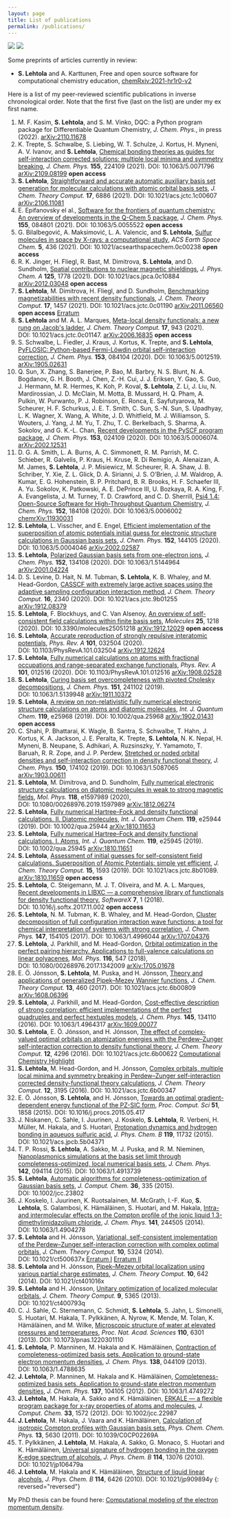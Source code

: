 ```yaml
---
layout: page
title: List of publications
permalink: /publications/
---
```


![](/images/PCCP_cover.jpg) ![](/images/ijqc_cover.jpg)

Some preprints of articles currently in review:
- **S. Lehtola** and A. Karttunen, Free and open source software for computational chemistry education, [chemRxiv:2021-hr1r0-v2](http://doi.org/10.33774/chemrxiv-2021-hr1r0-v2)

Here is a list of my peer-reviewed scientific publications in inverse chronological order. Note that the first five (last on the list) are under my ex first name.

1. M. F. Kasim, **S. Lehtola**, and S. M. Vinko, DQC: a Python program package for Differentiable Quantum Chemistry, *J. Chem. Phys.*, in press (2022). [arXiv:2110.11678](http://arxiv.org/abs/2110.11678)
1. K. Trepte, S. Schwalbe, S. Liebing, W. T. Schulze, J. Kortus, H. Myneni, A. V. Ivanov, and **S. Lehtola**, [Chemical bonding theories as guides for self-interaction corrected solutions: multiple local minima and symmetry breaking](http://doi.org/10.1063/5.0071796), *J. Chem. Phys.* **155**, 224109 (2021). DOI:&nbsp;10.1063/5.0071796 [arXiv:2109.08199](http://arxiv.org/abs/2109.08199) **open access**
1. **S. Lehtola**, [Straightforward and accurate automatic auxiliary basis set generation for molecular calculations with atomic orbital basis sets](http://doi.org/10.1021/acs.jctc.1c00607), *J. Chem. Theory Comput.* **17**, 6886 (2021). DOI:&nbsp;10.1021/acs.jctc.1c00607 [arXiv:2106.11081](http://arxiv.org/abs/2106.11081)
1. E. Epifanovsky el al., [Software for the frontiers of quantum chemistry: An overview of developments in the Q-Chem 5 package](http://doi.org/10.1063/5.0055522), *J. Chem. Phys.* **155**, 084801 (2021). DOI:&nbsp;10.1063/5.0055522 **open access**
1. G. Bilalbegovi&#x0107;, A. Maksimovi&#x0107;, L. A. Valencic, and **S. Lehtola**, [Sulfur molecules in space by X-rays: a computational study](http://doi.org/10.1021/acsearthspacechem.0c00238), *ACS Earth Space Chem.* **5**, 436 (2021). DOI:&nbsp;10.1021/acsearthspacechem.0c00238 **open access**
1. R. K. Jinger, H. Fliegl, R. Bast, M. Dimitrova, **S. Lehtola**, and D. Sundholm, [Spatial contributions to nuclear magnetic shieldings](http://doi.org/10.1021/acs.jpca.0c10884), *J. Phys. Chem. A* **125**, 1778 (2021). DOI:&nbsp;10.1021/acs.jpca.0c10884 [arXiv:2012.03048](http://arxiv.org/abs/2012.03048) **open access**
1. **S. Lehtola**, M. Dimitrova, H. Fliegl, and D. Sundholm, [Benchmarking magnetizabilities with recent density functionals](http://doi.org/10.1021/acs.jctc.0c01190), *J. Chem. Theory Comput.* **17**, 1457 (2021). DOI:&nbsp;10.1021/acs.jctc.0c01190 [arXiv:2011.06560](http://arxiv.org/abs/2011.06560) **open access** [Erratum](http://doi.org/10.1021/acs.jctc.1c00466)
1. **S. Lehtola** and M. A. L. Marques, [Meta-local density functionals: a new rung on Jacob's ladder](http://doi.org/10.1021/acs.jctc.0c01147), *J. Chem. Theory Comput.* **17**, 943 (2021). DOI:&nbsp;10.1021/acs.jctc.0c01147. [arXiv:2006.16835](http://arxiv.org/abs/2006.16835) **open access**
1. S. Schwalbe, L. Fiedler, J. Kraus, J. Kortus, K. Trepte, and **S. Lehtola**, [PyFLOSIC: Python-based Fermi-Löwdin orbital self-interaction correction](http://doi.org/10.1063/5.0012519), *J. Chem. Phys.* **153**, 084104 (2020). DOI:&nbsp;10.1063/5.0012519. [arXiv:1905.02631](http://arxiv.org/abs/1905.02631)
1. Q. Sun, X. Zhang, S. Banerjee, P. Bao, M. Barbry, N. S. Blunt, N. A. Bogdanov, G. H. Booth, J. Chen, Z.-H. Cui, J. J. Eriksen, Y. Gao, S. Guo, J. Hermann, M. R. Hermes, K. Koh, P. Koval, **S. Lehtola**, Z. Li, J. Liu, N. Mardirossian, J. D. McClain, M. Motta, B. Mussard, H. Q. Pham, A. Pulkin, W. Purwanto, P. J. Robinson, E. Ronca, E. Sayfutyarova, M. Scheurer, H. F. Schurkus, J. E. T. Smith, C. Sun, S.-N. Sun, S. Upadhyay, L. K. Wagner, X. Wang, A. White, J. D. Whitfield, M. J. Williamson, S. Wouters, J. Yang, J. M. Yu, T. Zhu, T. C. Berkelbach, S. Sharma, A. Sokolov, and G. K.-L. Chan, [Recent developments in the PySCF program package](http://doi.org/10.1063/5.0006074), *J. Chem. Phys.* **153**, 024109 (2020). DOI:&nbsp;10.1063/5.0006074. [arXiv:2002.12531](http://arxiv.org/abs/2002.12531)
1. D. G. A. Smith, L. A. Burns, A. C. Simmonett, R. M. Parrish, M. C. Schieber, R. Galvelis, P. Kraus, H. Kruse, R. Di Remigio, A. Alenaizan, A. M. James, **S. Lehtola**, J. P. Misiewicz, M. Scheurer, R. A. Shaw, J. B. Schriber, Y. Xie, Z. L. Glick, D. A. Sirianni, J. S. O’Brien, J. M. Waldrop, A. Kumar, E. G. Hohenstein, B. P. Pritchard, B. R. Brooks, H. F. Schaefer III, A. Yu. Sokolov, K. Patkowski, A. E. DePrince III, U. Bozkaya, R. A. King, F. A. Evangelista, J. M. Turney, T. D. Crawford, and C. D. Sherrill, [Psi4 1.4: Open-Source Software for High-Throughput Quantum Chemistry](http://doi.org/10.1063/5.0006002), *J. Chem. Phys.* **152**, 184108 (2020). DOI:&nbsp;10.1063/5.0006002 [chemrXiv:11930031](http://doi.org/10.26434/chemrxiv.11930031.v1)
1. **S. Lehtola**, L. Visscher, and E. Engel, [Efficient implementation of the superposition of atomic potentials initial guess for electronic structure calculations in Gaussian basis sets](http://doi.org/10.1063/5.0004046), *J. Chem. Phys.* **152**, 144105 (2020). DOI:&nbsp;10.1063/5.0004046 [arXiv:2002.02587](http://arxiv.org/abs/2002.02587)
1. **S. Lehtola**, [Polarized Gaussian basis sets from one-electron ions](http://doi.org/10.1063/1.5144964), *J. Chem. Phys.* **152**, 134108 (2020). DOI:&nbsp;10.1063/1.5144964 [arXiv:2001.04224](http://arxiv.org/abs/2001.04224)
1. D. S. Levine, D. Hait, N. M. Tubman, **S. Lehtola**, K. B. Whaley, and M. Head-Gordon, [CASSCF with extremely large active spaces using the adaptive sampling configuration interaction method](http://doi.org/10.1021/acs.jctc.9b01255), *J. Chem. Theory Comput.* **16**, 2340 (2020). DOI:&nbsp;10.1021/acs.jctc.9b01255 [arXiv:1912.08379](http://arxiv.org/abs/1912.08379)
1. **S. Lehtola**, F. Blockhuys, and C. Van Alsenoy, [An overview of self-consistent field calculations within finite basis sets](http://doi.org/10.3390/molecules25051218), *Molecules* **25**, 1218 (2020). DOI:&nbsp;10.3390/molecules25051218 [arXiv:1912.12029](http://arxiv.org/abs/1912.12029)  **open access**
1. **S. Lehtola**, [Accurate reproduction of strongly repulsive interatomic potentials](http://doi.org/10.1103/PhysRevA.101.032504), *Phys. Rev. A* **101**, 032504 (2020). DOI:&nbsp;10.1103/PhysRevA.101.032504 [arXiv:1912.12624](http://arxiv.org/abs/1912.12624)
1. **S. Lehtola**, [Fully numerical calculations on atoms with fractional occupations and range-separated exchange functionals](http://doi.org/10.1103/PhysRevA.101.012516), *Phys. Rev. A* **101**, 012516 (2020). DOI:&nbsp;10.1103/PhysRevA.101.012516 [arXiv:1908.02528](http://arxiv.org/abs/1908.02528)
1. **S. Lehtola**, [Curing basis set overcompleteness with pivoted Cholesky decompositions](http://doi.org/10.1063/1.5139948), *J. Chem. Phys.* **151**, 241102 (2019). DOI:&nbsp;10.1063/1.5139948 [arXiv:1911.10372](http://arxiv.org/abs/1911.10372)
1. **S. Lehtola**, [A review on non-relativistic fully numerical electronic structure calculations on atoms and diatomic molecules](http://doi.org/10.1002/qua.25968), *Int. J. Quantum Chem.* **119**, e25968 (2019).  DOI:&nbsp;10.1002/qua.25968 [arXiv:1902.01431](http://arxiv.org/abs/1902.01431) **open access**
1. C. Shahi, P. Bhattarai, K. Wagle, B. Santra, S. Schwalbe, T. Hahn, J. Kortus, K. A. Jackson, J. E. Peralta, K. Trepte, **S. Lehtola**, N. K. Nepal, H. Myneni, B. Neupane, S. Adhikari, A. Ruzsinszky, Y. Yamamoto, T. Baruah, R. R. Zope, and J. P. Perdew, [Stretched or noded orbital densities and self-interaction correction in density functional theory](http://doi.org/10.1063/1.5087065), *J. Chem. Phys.*  **150**, 174102 (2019). DOI:&nbsp;10.1063/1.5087065 [arXiv:1903.00611](http://arxiv.org/abs/1903.00611)
1. **S. Lehtola**, M. Dimitrova, and D. Sundholm, [Fully numerical electronic structure calculations on diatomic molecules in weak to strong magnetic fields](http://doi.org/10.1080/00268976.2019.1597989), *Mol. Phys.* **118**, e1597989 (2020), DOI:&nbsp;10.1080/00268976.2019.1597989 [arXiv:1812.06274](http://arxiv.org/abs/1812.06274)
1. **S. Lehtola**, [Fully numerical Hartree&ndash;Fock and density functional calculations. II. Diatomic molecules](http://doi.org/10.1002/qua.25944), *Int. J. Quantum Chem.* **119**, e25944 (2019). DOI:&nbsp;10.1002/qua.25944 [arXiv:1810.11653](http://arxiv.org/abs/1810.11653)
1. **S. Lehtola**, [Fully numerical Hartree&ndash;Fock and density functional calculations. I. Atoms](http://doi.org/10.1002/qua.25945), *Int. J. Quantum Chem.* **119**, e25945 (2019). DOI:&nbsp;10.1002/qua.25945 [arXiv:1810.11651](http://arxiv.org/abs/1810.11651)
1. **S. Lehtola**, [Assessment of initial guesses for self-consistent field calculations. Superposition of Atomic Potentials: simple yet efficient](http://doi.org/10.1021/acs.jctc.8b01089), *J. Chem. Theory Comput.* **15**, 1593 (2019). DOI:&nbsp;10.1021/acs.jctc.8b01089. [arXiv:1810.11659](http://arxiv.org/abs/1810.11659) **open access**
1. **S. Lehtola**, C. Steigemann, M. J. T. Oliveira, and M. A. L. Marques, [Recent developments in LIBXC &mdash; a comprehensive library of functionals for density functional theory](http://doi.org/10.1016/j.softx.2017.11.002), *SoftwareX* **7**, 1 (2018). DOI:&nbsp;10.1016/j.softx.2017.11.002 **open access**
1. **S. Lehtola**, N. M. Tubman, K. B. Whaley, and M. Head-Gordon, [Cluster decomposition of full configuration interaction wave functions: a tool for chemical interpretation of systems with strong correlation](http://doi.org/10.1063/1.4996044), *J. Chem. Phys.* **147**, 154105 (2017). DOI:&nbsp;10.1063/1.4996044 [arXiv:1707.04376](http://arxiv.org/abs/1707.04376)
1. **S. Lehtola**, J. Parkhill, and M. Head-Gordon, [Orbital optimization in the perfect pairing hierarchy. Applications to full-valence calculations on linear polyacenes](http://doi.org/10.1080/00268976.2017.1342009), *Mol. Phys.* **116**, 547 (2018), DOI:&nbsp;10.1080/00268976.2017.1342009 [arXiv:1705.01678](http://arxiv.org/abs/1705.01678)
1. E. &Ouml;. J&oacute;nsson, **S. Lehtola**, M. Puska, and H. J&oacute;nsson, [Theory and applications of generalized Pipek&ndash;Mezey Wannier functions](http://doi.org/10.1021/acs.jctc.6b00809 ), *J. Chem. Theory Comput.* **13**, 460 (2017). DOI:&nbsp;10.1021/acs.jctc.6b00809 [arXiv:1608.06396](http://arxiv.org/abs/1608.06396)
1. **S. Lehtola**, J. Parkhill, and M. Head-Gordon, [Cost-effective description of strong correlation: efficient implementations of the perfect quadruples and perfect hextuples models](http://doi.org/10.1063/1.4964317), *J. Chem. Phys.* **145**, 134110 (2016). DOI:&nbsp;10.1063/1.4964317 [arXiv:1609.00077](http://arxiv.org/abs/1609.00077)
1. **S. Lehtola**, E. &Ouml;. J&oacute;nsson, and H. J&oacute;nsson, [The effect of complex-valued optimal orbitals on atomization energies with the Perdew&ndash;Zunger self-interaction correction to density functional theory](http://doi.org/10.1021/acs.jctc.6b00622), *J. Chem. Theory Comput.* **12**, 4296 (2016). DOI:&nbsp;10.1021/acs.jctc.6b00622 [Computational Chemistry Highlight](http://www.compchemhighlights.org/2016/08/effect-of-complex-valued-optimal.html)
1. **S. Lehtola**, M. Head-Gordon, and H. J&oacute;nsson, [Complex orbitals, multiple local minima and symmetry breaking in Perdew&ndash;Zunger self-interaction corrected density-functional theory calculations](http://doi.org/10.1021/acs.jctc.6b00347), *J. Chem. Theory Comput.* **12**, 3195 (2016). DOI:&nbsp;10.1021/acs.jctc.6b00347
1. E. &Ouml;. J&oacute;nsson, **S. Lehtola**, and H. J&oacute;nsson, [Towards an optimal gradient-dependent energy functional of the PZ-SIC form](http://doi.org/10.1016/j.procs.2015.05.417), *Proc. Comput. Sci* **51**, 1858 (2015). DOI:&nbsp;10.1016/j.procs.2015.05.417
1. J. Niskanen, C. Sahle, I. Juurinen, J. Koskelo, **S. Lehtola**, R. Verbeni, H. M&uuml;ller, M. Hakala, and S. Huotari, [Protonation dynamics and hydrogen bonding in aqueuos sulfuric acid](http://doi.org/10.1021/acs.jpcb.5b04371), *J. Phys. Chem. B* **119**, 11732 (2015). DOI:&nbsp;10.1021/acs.jpcb.5b04371
1. T. P. Rossi, **S. Lehtola**, A. Sakko, M. J. Puska, and R. M. Nieminen, [Nanoplasmonics simulations at the basis set limit through completeness-optimized, local numerical basis sets](http://doi.org/10.1063/1.4913739), *J. Chem. Phys.* **142**, 094114 (2015). DOI:&nbsp;10.1063/1.4913739
1. **S. Lehtola**, [Automatic algorithms for completeness-optimization of Gaussian basis sets](http://doi.org/10.1002/jcc.23802), *J. Comput. Chem.* **36**, 335 (2015). DOI:&nbsp;10.1002/jcc.23802
1. J. Koskelo, I. Juurinen, K. Ruotsalainen, M. McGrath, I.-F. Kuo, **S. Lehtola**, S. Galambosi, K. H&auml;m&auml;l&auml;inen, S. Huotari, and M. Hakala, [Intra- and intermolecular effects on the Compton profile of the ionic liquid 1,3-dimethylimidazolium chloride](http://doi.org/10.1063/1.4904278), *J. Chem. Phys.* **141**, 244505 (2014). DOI:&nbsp;10.1063/1.4904278
1. **S. Lehtola** and H. J&oacute;nsson, [Variational, self-consistent implementation of the Perdew&ndash;Zunger self-interaction correction with complex optimal orbitals](http://doi.org/10.1021/ct500637x), *J. Chem. Theory Comput.* **10**, 5324 (2014). DOI:&nbsp;10.1021/ct500637x [Erratum I](http://doi.org/10.1021/acs.jctc.5b00039) [Erratum II](http://doi.org/10.1021/acs.jctc.5b00806)
1. **S. Lehtola** and H. J&oacute;nsson, [Pipek&ndash;Mezey orbital localization using various partial charge estimates](http://doi.org/10.1021/ct401016x), *J. Chem. Theory Comput.* **10**, 642 (2014). DOI:&nbsp;10.1021/ct401016x
1. **S. Lehtola** and H. J&oacute;nsson, [Unitary optimization of localized molecular orbitals](http://doi.org/10.1021/ct400793q), *J. Chem. Theory Comput.* **9**, 5365 (2013). DOI:&nbsp;10.1021/ct400793q
1. C. J. Sahle, C. Sternemann, C. Schmidt, **S. Lehtola**, S. Jahn, L. Simonelli, S. Huotari, M. Hakala, T. Pylkk&auml;nen, A. Nyrow, K. Mende, M. Tolan, K. H&auml;m&auml;l&auml;inen, and M. Wilke, [Microscopic structure of water at elevated pressures and temperatures](http://doi.org/10.1073/pnas.1220301110), *Proc. Nat. Acad. Sciences* **110**, 6301 (2013). DOI:&nbsp;10.1073/pnas.1220301110
1. **S. Lehtola**, P. Manninen, M. Hakala and K. H&auml;m&auml;l&auml;inen, [Contraction of completeness-optimized basis sets. Application to ground-state electron momentum densities](http://doi.org/10.1063/1.4788635), *J. Chem. Phys.* **138**, 044109 (2013). DOI:&nbsp;10.1063/1.4788635
1. **J. Lehtola**, P. Manninen, M. Hakala and K. H&auml;m&auml;l&auml;inen, [Completeness-optimized basis sets. Application to ground-state electron momentum densities](http://doi.org/10.1063/1.4749272), *J. Chem. Phys.* **137**, 104105 (2012). DOI:&nbsp;10.1063/1.4749272
1. **J. Lehtola**, M. Hakala, A. Sakko and K. H&auml;m&auml;l&auml;inen, [ERKALE &mdash; a flexible program package for x-ray properties of atoms and molecules](http://doi.org/10.1002/jcc.22987), *J. Comput. Chem.* **33**, 1572 (2012). DOI:&nbsp;10.1002/jcc.22987
1. **J. Lehtola**, M. Hakala, J. Vaara and K. H&auml;m&auml;l&auml;inen, [Calculation of isotropic Compton profiles with Gaussian basis sets](http://doi.org/10.1039/C0CP02269A), *Phys. Chem. Chem. Phys.* **13**, 5630 (2011). DOI:&nbsp;10.1039/C0CP02269A
1. T. Pylkk&auml;nen, **J. Lehtola**, M. Hakala, A. Sakko, G. Monaco, S. Huotari and K. H&auml;m&auml;l&auml;inen, [Universal signature of hydrogen bonding in the oxygen K-edge spectrum of alcohols](http://doi.org/10.1021/jp106479a), *J. Phys. Chem. B* **114**, 13076 (2010). DOI:&nbsp;10.1021/jp106479a
1. **J. Lehtola**, M. Hakala and K. H&auml;m&auml;l&auml;inen, [Structure of liquid linear alcohols](http://doi.org/10.1021/jp909894y), *J. Phys. Chem. B* **114**, 6426 (2010). DOI:&nbsp;10.1021/jp909894y
{: reversed="reversed"}

My PhD thesis can be found here:
[Computational modeling of the electron momentum density](http://urn.fi/URN:ISBN:978-952-10-8091-3).
